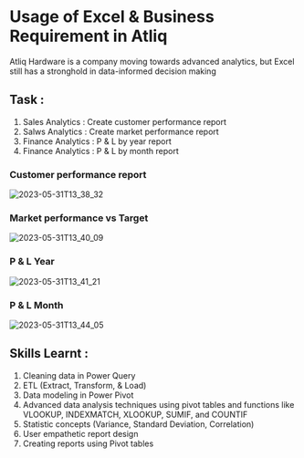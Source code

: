 # Usage of Excel & Business Requirement in Atliq

Atliq Hardware is a company moving towards advanced analytics, but Excel still has a stronghold in data-informed decision making

## Task : 

  1. Sales Analytics : Create customer performance report 
  2. Salws Analytics : Create market performance report 
  3. Finance Analytics : P & L by year report 
  4. Finance Analytics : P & L by month report 


### Customer performance report 

![2023-05-31T13_38_32](https://github.com/Siddarameshwaruh/Excel_Project-Sales_Analytics/assets/127327782/7bd51f04-0f14-430e-a49e-6f96386cfbe0)


### Market performance vs Target

![2023-05-31T13_40_09](https://github.com/Siddarameshwaruh/Excel_Project-Sales_Analytics/assets/127327782/67267fff-1efa-40e0-840f-5cbece743f8b)


### P & L Year

![2023-05-31T13_41_21](https://github.com/Siddarameshwaruh/Excel_Project-Sales_Analytics/assets/127327782/82ec424c-0cff-4c88-aef9-159de59518fe)


### P & L Month 

![2023-05-31T13_44_05](https://github.com/Siddarameshwaruh/Excel_Project-Sales_Analytics/assets/127327782/7a2c05da-5bbb-4c29-9a8c-5fe22fb55a68)


## Skills Learnt : 
    
  1. Cleaning data in Power Query
  2. ETL (Extract, Transform, & Load)
  3. Data modeling in Power Pivot
  4. Advanced data analysis techniques using pivot tables and functions like VLOOKUP, INDEXMATCH, XLOOKUP, SUMIF, and COUNTIF
  5. Statistic concepts (Variance, Standard Deviation, Correlation)
  6. User empathetic report design
  7. Creating reports using Pivot tables

